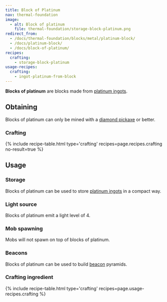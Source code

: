 ```yaml
---
title: Block of Platinum
nav: thermal-foundation
image:
  - alt: Block of platinum
    file: thermal-foundation/storage-block-platinum.png
redirect_from:
  - /docs/thermal-foundation/blocks/metal/platinum-block/
  - /docs/platinum-block/
  - /docs/block-of-platinum/
recipes:
  crafting:
    - storage-block-platinum
usage-recipes:
  crafting:
    - ingot-platinum-from-block
---
```


**Blocks of platinum** are blocks made from [platinum
ingots](/docs/platinum-ingot/).


Obtaining
---------

Blocks of platinum can only be mined with a [diamond
pickaxe](https://minecraft.gamepedia.com/Pickaxe) or better.

### Crafting
{% include recipe-table.html type='crafting' recipes=page.recipes.crafting no-result=true %}


Usage
-----

### Storage
Blocks of platinum can be used to store [platinum ingots](/docs/platinum-ingot/)
in a compact way.

### Light source
Blocks of platinum emit a light level of 4.

### Mob spawning
Mobs will not spawn on top of blocks of platinum.

### Beacons
Blocks of platinum can be used to build
[beacon](https://minecraft.gamepedia.com/Beacon) pyramids.

### Crafting ingredient
{% include recipe-table.html type='crafting' recipes=page.usage-recipes.crafting %}
